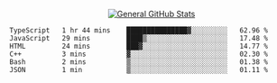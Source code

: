 <p align="center">
  <a href="https://github.com/AndyDevv">
    <img src="https://github-readme-stats.vercel.app/api?username=AndyDevv&custom_title=General%20GitHub%20Stats&theme=aura_dark" alt="General GitHub Stats">
  </a>
</p>

<!--START_SECTION:waka-->

```text
TypeScript   1 hr 44 mins    ███████████████▓░░░░░░░░░   62.96 %
JavaScript   29 mins         ████▒░░░░░░░░░░░░░░░░░░░░   17.48 %
HTML         24 mins         ███▓░░░░░░░░░░░░░░░░░░░░░   14.77 %
C++          3 mins          ▓░░░░░░░░░░░░░░░░░░░░░░░░   02.30 %
Bash         2 mins          ▒░░░░░░░░░░░░░░░░░░░░░░░░   01.38 %
JSON         1 min           ▒░░░░░░░░░░░░░░░░░░░░░░░░   01.11 %
```

<!--END_SECTION:waka-->
